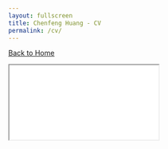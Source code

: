 ```yaml
---
layout: fullscreen
title: Chenfeng Huang - CV
permalink: /cv/
---
```


<a id="back-link" href="{{ site.baseurl }}/">Back to Home</a>
<iframe id="pdf-viewer" src="{{ site.baseurl }}/assets/ChenfengHuangCV.pdf"></iframe>